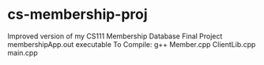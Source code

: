 # cs-membership-proj
Improved version of my CS111 Membership Database Final Project
membershipApp.out executable
To Compile: g++ Member.cpp ClientLib.cpp main.cpp
